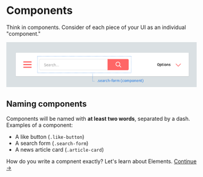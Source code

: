 Components
==========

Think in components. Consider of each piece of your UI as an individual "component."

![](images/component-example.png)

## Naming components
Components will be named with **at least two words**, separated by a dash. Examples of a component:

  * A like button (`.like-button`)
  * A search form (`.search-form`)
  * A news article card (`.article-card`)

How do you write a compnent exactly? Let's learn about Elements.
[Continue →](elements.md)
<!-- {p:.pull-box} -->
